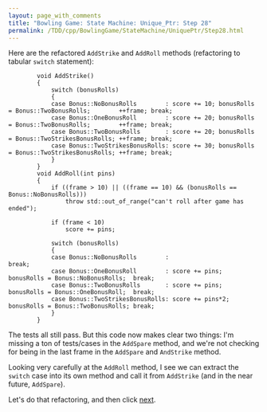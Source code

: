 ```yaml
---
layout: page_with_comments
title: "Bowling Game: State Machine: Unique_Ptr: Step 28"
permalink: /TDD/cpp/BowlingGame/StateMachine/UniquePtr/Step28.html
---
```


Here are the refactored ```AddStrike``` and ```AddRoll``` methods (refactoring to tabular ```switch``` statement):
```
        void AddStrike()
        {
            switch (bonusRolls)
            {
            case Bonus::NoBonusRolls        : score += 10; bonusRolls = Bonus::TwoBonusRolls;        ++frame; break;
            case Bonus::OneBonusRoll        : score += 20; bonusRolls = Bonus::TwoBonusRolls;        ++frame; break;
            case Bonus::TwoBonusRolls       : score += 20; bonusRolls = Bonus::TwoStrikesBonusRolls; ++frame; break;
            case Bonus::TwoStrikesBonusRolls: score += 30; bonusRolls = Bonus::TwoStrikesBonusRolls; ++frame; break;
            }
        }
        void AddRoll(int pins)
        {
            if ((frame > 10) || ((frame == 10) && (bonusRolls == Bonus::NoBonusRolls)))
                throw std::out_of_range("can't roll after game has ended");

            if (frame < 10)
                score += pins;

            switch (bonusRolls)
            {
            case Bonus::NoBonusRolls        :                                                     break;
            case Bonus::OneBonusRoll        : score += pins;   bonusRolls = Bonus::NoBonusRolls;  break;
            case Bonus::TwoBonusRolls       : score += pins;   bonusRolls = Bonus::OneBonusRoll;  break;
            case Bonus::TwoStrikesBonusRolls: score += pins*2; bonusRolls = Bonus::TwoBonusRolls; break;
            }
        }
```

The tests all still pass.  But this code now makes clear two things: I'm missing a ton of tests/cases in the ```AddSpare``` method, and we're not checking for being in the last frame in the ```AddSpare``` and ```AndStrike``` method.

Looking very carefully at the ```AddRoll``` method, I see we can extract the ```switch``` case into its own method and call it from ```AddStrike``` (and in the near future, ```AddSpare```).

Let's do that refactoring, and then click [next](Step29.html).
